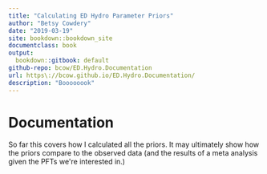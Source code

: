 ```yaml
--- 
title: "Calculating ED Hydro Parameter Priors"
author: "Betsy Cowdery"
date: "2019-03-19"
site: bookdown::bookdown_site
documentclass: book
output:
  bookdown::gitbook: default
github-repo: bcow/ED.Hydro.Documentation
url: https\://bcow.github.io/ED.Hydro.Documentation/
description: "Boooooook"
---
```


# Documentation

So far this covers how I calculated all the priors. 
It may ultimately show how the priors compare to the observed data (and the results of a meta analysis given the PFTs we're interested in.)
